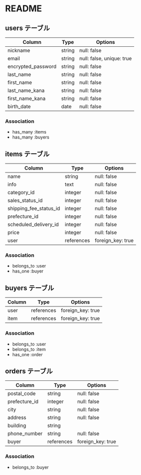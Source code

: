 # README

## users テーブル

| Column             | Type    | Options                   |
| ------------------ | ------- | ------------------------- |
| nickname           | string  | null: false               |
| email              | string  | null: false, unique: true |
| encrypted_password | string  | null: false               | <!-- 6文字以上半角英数字>
| last_name          | string  | null: false               | <!-- 全角かなカナ漢字>
| first_name         | string  | null: false               | <!-- 全角かなカナ漢字>
| last_name_kana     | string  | null: false               | <!-- 全角カナ>
| first_name_kana    | string  | null: false               | <!-- 全角カナ>
| birth_date         | date    | null: false               | 

### Association

- has_many :items
- has_many :buyers

## items テーブル

| Column                   | Type       | Options           |
| ------------------------ | ---------- | ----------------- |
| name                     | string     | null: false       | <!-- 40文字以内 >
| info                     | text       | null: false       | <!-- 1,000文字以内>
| category_id              | integer    | null: false       | <!-- active_hashのため.*_id, integer>
| sales_status_id          | integer    | null: false       |
| shipping_fee_status_id   | integer    | null: false       |
| prefecture_id            | integer    | null: false       |
| scheduled_delivery_id    | integer    | null: false       |
| price                    | integer    | null: false       | <!-- 値が300以上かつ9,999,999以下>
| user                     | references | foreign_key: true |

### Association

- belongs_to :user
- has_one :buyer

## buyers テーブル

| Column         | Type       | Options           |
| -------------- | ---------- | ----------------- |
| user           | references | foreign_key: true |
| item           | references | foreign_key: true |

### Association

- belongs_to :user
- belongs_to :item
- has_one :order

## orders テーブル

| Column         | Type       | Options           |
| -------------- | ---------- | ----------------- |
| postal_code    | string     | null: false       | <!-- 4文字目にハイフンが必要>
| prefecture_id  | integer    | null: false       |
| city           | string     | null: false       |
| address        | string     | null: false       |
| building       | string     |                   |
| phone_number   | string     | null: false       | <!-- 半角英数字9文字以上>
| buyer          | references | foreign_key: true |

### Association

- belongs_to :buyer